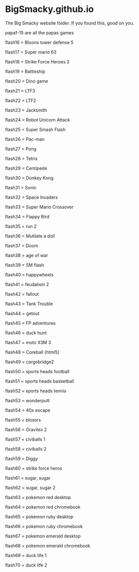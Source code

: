 # BigSmacky.github.io
The Big Smacky website folder. If you found this, good on you.

papa1-15 are all the papas games

flash16 = Bloons tower defense 5

flash17 = Super mario 63

flash18 = Strike Force Heroes 2

flash19 = Battleship

flash20 = Dino game

flash21 = LTF3

flash22 = LTF2

flash23 = Jacksmith

flash24 = Robot Unicorn Attack

flash25 = Super Smash Flash

flash26 = Pac-man

flash27 = Pong

flash28 = Tetris

flash29 = Centipede

flash30 = Donkey Kong

flash31 = Sonic

flash32 = Space Invaders

flash33 = Super Mario Crossover

flash34 = Flappy Bird

flash35 = run 2

flash36 = Mutilate a doll

flash37 = Doom

flash38 = age of war	

flash39 = SM flash
	
flash40 = happywheels	

flash41 = feudalism 2	

flash42 = fallout

flash43 = Tank Trouble		

flash44 = getout	

flash45 = FP adventures	

flash46 = duck hunt

flash47 = moto X3M 3

flash48 = Coreball (html5)

flash49 = cargobridge2

flash50 = sports heads football

flash51 = sports heads basketball

flash52 = sports heads tennis

flash53 = wonderputt

flash54 = 40x escape

flash55 = bloxors 

flash56 = Gravitex 2

flash57 = civiballs 1

flash58 = civiballs 2

flash59 = Diggy

flash60 = strike force heros

flash61 = sugar, sugar

flash62 = sugar, sugar 2

flash63 = pokemon red desktop

flash64 = pokemon red chromebook

flash65 = pokemon ruby desktop

flash66 = pokemon ruby chromebook

flash67 = pokemon emerald desktop

flash68 = pokemon emerald chromebook

flash69 = duck life 1

flash70 = duck life 2
